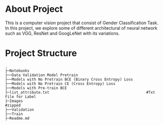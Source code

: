 # About Project
This is a computer vision project that consist of Gender Classification Task.
In this project, we explore some of different architectural of neural network such as VGG, ResNet and GoogLeNet with its variations.

# Project Structure

```
.
├─Notebooks
├──Data Validation Model Pretrain
├──Models with No Pretrain BCE (Binary Cross Entropy) Loss
├──Models with No Pretrain CE (Cross Entropy) Loss
├──Models with Pre-train BCE
├─list_attribute.txt                                            #Txt File for Label
├─Images                                                        #zipped
├──Validation
├──Train
├─Readme.md

```